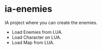 ia-enemies
==========

IA project where you can create the enemies.


- Load Enemies from LUA.
- Load Character on LUA.
- Load Map from LUA.